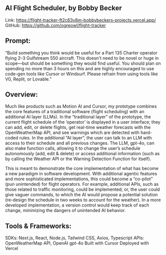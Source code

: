 ## AI Flight Scheduler, by Bobby Becker

Link: https://flight-tracker-ft2c83v8m-bobbybeckers-projects.vercel.app/
GitHub: https://github.com/ogreowl/flight-tracker

## Prompt:
“Build something you think would be useful for a Part 135 Charter operator flying 2–3 Gulfstream 550 aircraft. This doesn't need to be novel or huge in scope—but should be something they would find useful. You should plan on spending no more than 3 hours on this and are highly encouraged to use code-gen tools like Cursor or Windsurf. Please refrain from using tools like V0, Replit, or Lovable.”

## Overview:
Much like products such as Motion AI and Cursor, my prototype combines the core features of a traditional software (flight scheduling) with an additional AI layer (LLMs). In the “traditional layer” of the prototype, the current flight schedule of the ‘operator’ is displayed in a user interface; they can add, edit, or delete flights, get real-time weather forecasts with the OpenWeatherMap API, and see warnings which are detected with hard-coded rules. In the additional “AI layer”, the user can talk to an LLM with access to their schedule and all previous changes. The LLM, gpt-4o, can also make function calls, allowing it to change the user’s schedule autonomously (add, edit & delete) or access additional information (such as by calling the Weather API or the Warning Detection Function for itself).

This is meant to demonstrate the core implementation of what has become a new paradigm in software development. With additional agentic features and more sophisticated implementations, this could become a “co-pilot” (pun unintended) for flight operators. For example, additional APIs, such as those related to traffic monitoring, could be implemented; or, the user could give vaguer commands, to which the AI would propose a potential solution (re-design the schedule in two weeks to account for the weather). In a more developed implementation, a version control would keep track of each change, minimizing the dangers of unintended AI behavior. 

## Tools & Frameworks:
SDKs: Next.js, React, Node.js, Tailwind CSS, Axios, Typescript
APIs: OpenWeatherMap API, OpenAI gpt-4o
Built with Cursor
Deployed with Vercel

